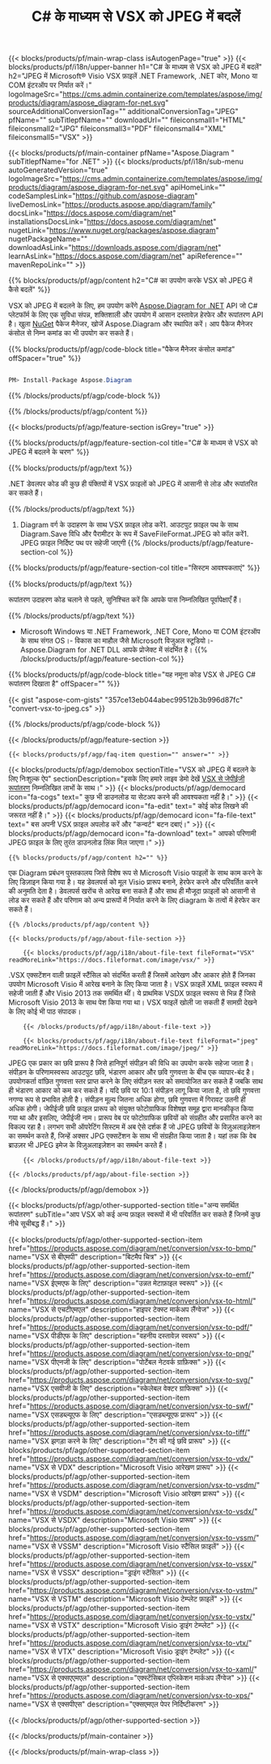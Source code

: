 ﻿---
title: C# के माध्यम से VSX को JPEG में बदलें 
weight: 4410
url: /hi/net/conversion/vsx-to-jpeg/ 
description: VSX से JPEG C# रूपांतरण के लिए नमूना कोड। VB.NET, Asp.NET या किसी भी .NET आधारित एप्लिकेशन के भीतर JPEG रूपांतरण में बैच VSX फ़ाइलों के लिए API उदाहरण कोड का उपयोग करें।
---
{{< blocks/products/pf/main-wrap-class isAutogenPage="true" >}}
{{< blocks/products/pf/i18n/upper-banner h1="C# के माध्यम से VSX को JPEG में बदलें" h2="JPEG में Microsoft® Visio VSX फ़ाइलें .NET Framework, .NET कोर, Mono या COM इंटरऑप पर निर्यात करें।" logoImageSrc="https://cms.admin.containerize.com/templates/aspose/img/products/diagram/aspose_diagram-for-net.svg" sourceAdditionalConversionTag="" additionalConversionTag="JPEG" pfName="" subTitlepfName="" downloadUrl="" fileiconsmall1="HTML" fileiconsmall2="JPG" fileiconsmall3="PDF" fileiconsmall4="XML" fileiconsmall5="VSX" >}}

{{< blocks/products/pf/main-container pfName="Aspose.Diagram " subTitlepfName="for .NET" >}}
{{< blocks/products/pf/i18n/sub-menu autoGeneratedVersion="true" logoImageSrc="https://cms.admin.containerize.com/templates/aspose/img/products/diagram/aspose_diagram-for-net.svg" apiHomeLink="" codeSamplesLink="https://github.com/aspose-diagram" liveDemosLink="https://products.aspose.app/diagram/family" docsLink="https://docs.aspose.com/diagram/net" installationsDocsLink="https://docs.aspose.com/diagram/net" nugetLink="https://www.nuget.org/packages/aspose.diagram" nugetPackageName="" downloadAsLink="https://downloads.aspose.com/diagram/net" learnAsLink="https://docs.aspose.com/diagram/net" apiReference="" mavenRepoLink="" >}}

{{% blocks/products/pf/agp/content h2="C# का उपयोग करके VSX को JPEG में कैसे बदलें" %}}

 VSX को JPEG में बदलने के लिए, हम उपयोग करेंगे
 [Aspose.Diagram for .NET](https://products.aspose.com/diagram/net) 
 API जो C# प्लेटफॉर्म के लिए एक सुविधा संपन्न, शक्तिशाली और उपयोग में आसान दस्तावेज़ हेरफेर और रूपांतरण API है। खुला
 [NuGet](https://www.nuget.org/packages/aspose.diagram) 
 पैकेज मैनेजर, खोजें
 Aspose.Diagram 
 और स्थापित करें। आप पैकेज मैनेजर कंसोल से निम्न कमांड का भी उपयोग कर सकते हैं।

{{% blocks/products/pf/agp/code-block title="पैकेज मैनेजर कंसोल कमांड" offSpacer="true" %}}

```cs

PM> Install-Package Aspose.Diagram


```

{{% /blocks/products/pf/agp/code-block %}}

{{% /blocks/products/pf/agp/content %}}

{{< blocks/products/pf/agp/feature-section isGrey="true" >}}

{{% blocks/products/pf/agp/feature-section-col title="C# के माध्यम से VSX को JPEG में बदलने के चरण" %}}

{{% blocks/products/pf/agp/text %}}

 .NET डेवलपर कोड की कुछ ही पंक्तियों में VSX फ़ाइलों को JPEG में आसानी से लोड और रूपांतरित कर सकते हैं।

{{% /blocks/products/pf/agp/text %}}

1. Diagram वर्ग के उदाहरण के साथ VSX फ़ाइल लोड करें1. आउटपुट फ़ाइल पथ के साथ Diagram.Save विधि और पैरामीटर के रूप में SaveFileFormat.JPEG को कॉल करें1. JPEG फ़ाइल निर्दिष्ट पथ पर सहेजी जाएगी
{{% /blocks/products/pf/agp/feature-section-col %}}

{{% blocks/products/pf/agp/feature-section-col title="सिस्टम आवश्यकताएं" %}}

{{% blocks/products/pf/agp/text %}}

 रूपांतरण उदाहरण कोड चलाने से पहले, सुनिश्चित करें कि आपके पास निम्नलिखित पूर्वापेक्षाएँ हैं।

{{% /blocks/products/pf/agp/text %}}

- Microsoft Windows या .NET Framework, .NET Core, Mono या COM इंटरऑप के साथ संगत OS।- विकास का माहौल जैसे Microsoft विजुअल स्टूडियो।- Aspose.Diagram for .NET DLL आपके प्रोजेक्ट में संदर्भित है।
{{% /blocks/products/pf/agp/feature-section-col %}}

{{% blocks/products/pf/agp/code-block title="यह नमूना कोड VSX से JPEG C# रूपांतरण दिखाता है" offSpacer="" %}}

{{< gist "aspose-com-gists" "357ce13eb044abec99512b3b996d87fc" "convert-vsx-to-jpeg.cs" >}}

{{% /blocks/products/pf/agp/code-block %}}

{{< /blocks/products/pf/agp/feature-section >}}

    {{< blocks/products/pf/agp/faq-item question="" answer="" >}}
 

<!-- aboutfile Starts -->

{{< blocks/products/pf/agp/demobox sectionTitle="VSX को JPEG में बदलने के लिए निःशुल्क ऐप" sectionDescription="इसके लिए हमारे लाइव डेमो देखें [VSX से जेपीईजी रूपांतरण](https://products.aspose.app/diagram/conversion/vsx-to-jpeg) निम्नलिखित लाभों के साथ।" >}}
        {{< blocks/products/pf/agp/democard icon="fa-cogs" text=" कुछ भी डाउनलोड या सेटअप करने की आवश्यकता नहीं है।" >}}
        {{< blocks/products/pf/agp/democard icon="fa-edit" text=" कोई कोड लिखने की जरूरत नहीं है।" >}}
        {{< blocks/products/pf/agp/democard icon="fa-file-text" text=" बस अपनी VSX फ़ाइल अपलोड करें और \"कन्वर्ट\" बटन दबाएं।" >}}
        {{< blocks/products/pf/agp/democard icon="fa-download" text=" आपको परिणामी JPEG फ़ाइल के लिए तुरंत डाउनलोड लिंक मिल जाएगा।" >}}

    {{% blocks/products/pf/agp/content h2="" %}}

 एक Diagram प्रबंधन पुस्तकालय जिसे विशेष रूप से Microsoft Visio फाइलों के साथ काम करने के लिए डिज़ाइन किया गया है। यह डेवलपर्स को मूल Visio प्रारूप बनाने, हेरफेर करने और परिवर्तित करने की अनुमति देता है। डेवलपर्स खरोंच से आरेख बना सकते हैं और साथ ही मौजूदा फ़ाइलों को आसानी से लोड कर सकते हैं और परिणाम को अन्य प्रारूपों में निर्यात करने के लिए diagram के तत्वों में हेरफेर कर सकते हैं।



    {{% /blocks/products/pf/agp/content %}}

    {{< blocks/products/pf/agp/about-file-section >}}

        {{< blocks/products/pf/agp/i18n/about-file-text fileFormat="VSX" readMoreLink="https://docs.fileformat.com/image/vsx/" >}}
.VSX एक्सटेंशन वाली फ़ाइलें स्टैंसिल को संदर्भित करती हैं जिसमें आरेखण और आकार होते हैं जिनका उपयोग Microsoft Visio में आरेख बनाने के लिए किया जाता है। VSX फ़ाइलें XML फ़ाइल स्वरूप में सहेजी जाती हैं और Visio 2013 तक समर्थित थीं। ये प्राथमिक VSDX फ़ाइल स्वरूप से भिन्न हैं जिसे Microsoft Visio 2013 के साथ पेश किया गया था। VSX फाइलें खोली जा सकती हैं सामग्री देखने के लिए कोई भी पाठ संपादक।

        {{< /blocks/products/pf/agp/i18n/about-file-text >}}

        {{< blocks/products/pf/agp/i18n/about-file-text fileFormat="jpeg" readMoreLink="https://docs.fileformat.com/image/jpeg/" >}}
JPEG एक प्रकार का छवि प्रारूप है जिसे हानिपूर्ण संपीड़न की विधि का उपयोग करके सहेजा जाता है। संपीड़न के परिणामस्वरूप आउटपुट छवि, भंडारण आकार और छवि गुणवत्ता के बीच एक व्यापार-बंद है। उपयोगकर्ता वांछित गुणवत्ता स्तर प्राप्त करने के लिए संपीड़न स्तर को समायोजित कर सकते हैं जबकि साथ ही भंडारण आकार को कम कर सकते हैं। यदि छवि पर 10:1 संपीड़न लागू किया जाता है, तो छवि गुणवत्ता नगण्य रूप से प्रभावित होती है। संपीड़न मूल्य जितना अधिक होगा, छवि गुणवत्ता में गिरावट उतनी ही अधिक होगी। जेपीईजी छवि फ़ाइल प्रारूप को संयुक्त फोटोग्राफिक विशेषज्ञ समूह द्वारा मानकीकृत किया गया था और इसलिए, जेपीईजी नाम। प्रारूप वेब पर फोटोग्राफिक छवियों को संग्रहीत और प्रसारित करने का विकल्प रहा है। लगभग सभी ऑपरेटिंग सिस्टम में अब ऐसे दर्शक हैं जो JPEG छवियों के विज़ुअलाइज़ेशन का समर्थन करते हैं, जिन्हें अक्सर JPG एक्सटेंशन के साथ भी संग्रहीत किया जाता है। यहां तक कि वेब ब्राउज़र भी JPEG इमेज के विज़ुअलाइज़ेशन का समर्थन करते हैं।

        {{< /blocks/products/pf/agp/i18n/about-file-text >}}

    {{< /blocks/products/pf/agp/about-file-section >}}

{{< /blocks/products/pf/agp/demobox >}}

<!-- aboutfile Ends -->

{{< blocks/products/pf/agp/other-supported-section title="अन्य समर्थित रूपांतरण" subTitle="आप VSX को कई अन्य फ़ाइल स्वरूपों में भी परिवर्तित कर सकते हैं जिनमें कुछ नीचे सूचीबद्ध हैं।" >}}

{{< blocks/products/pf/agp/other-supported-section-item href="https://products.aspose.com/diagram/net/conversion/vsx-to-bmp/" name="VSX से बीएमपी" description="बिटमैप चित्र" >}}
{{< blocks/products/pf/agp/other-supported-section-item href="https://products.aspose.com/diagram/net/conversion/vsx-to-emf/" name="VSX ईएमएफ के लिए" description="उन्नत मेटाफ़ाइल स्वरूप" >}}
{{< blocks/products/pf/agp/other-supported-section-item href="https://products.aspose.com/diagram/net/conversion/vsx-to-html/" name="VSX से एचटीएमएल" description="हाइपर टेक्स्ट मार्कअप लैंग्वेज" >}}
{{< blocks/products/pf/agp/other-supported-section-item href="https://products.aspose.com/diagram/net/conversion/vsx-to-pdf/" name="VSX पीडीएफ के लिए" description="वहनीय दस्तावेज़ स्वरूप" >}}
{{< blocks/products/pf/agp/other-supported-section-item href="https://products.aspose.com/diagram/net/conversion/vsx-to-png/" name="VSX पीएनजी के लिए" description="पोर्टेबल नेटवर्क ग्राफ़िक्स" >}}
{{< blocks/products/pf/agp/other-supported-section-item href="https://products.aspose.com/diagram/net/conversion/vsx-to-svg/" name="VSX एसवीजी के लिए" description="स्केलेबल वेक्टर ग्राफिक्स" >}}
{{< blocks/products/pf/agp/other-supported-section-item href="https://products.aspose.com/diagram/net/conversion/vsx-to-swf/" name="VSX एसडब्ल्यूएफ के लिए" description="एसडब्ल्यूएफ प्रारूप" >}}
{{< blocks/products/pf/agp/other-supported-section-item href="https://products.aspose.com/diagram/net/conversion/vsx-to-tiff/" name="VSX झगड़ा करने के लिए" description="टैग की गई छवि प्रारूप" >}}
{{< blocks/products/pf/agp/other-supported-section-item href="https://products.aspose.com/diagram/net/conversion/vsx-to-vdx/" name="VSX से VDX" description="Microsoft Visio आरेखण प्रारूप" >}}
{{< blocks/products/pf/agp/other-supported-section-item href="https://products.aspose.com/diagram/net/conversion/vsx-to-vsdm/" name="VSX से VSDM" description="Microsoft Visio आरेखण प्रारूप" >}}
{{< blocks/products/pf/agp/other-supported-section-item href="https://products.aspose.com/diagram/net/conversion/vsx-to-vsdx/" name="VSX से VSDX" description="Microsoft Visio प्रारूप" >}}
{{< blocks/products/pf/agp/other-supported-section-item href="https://products.aspose.com/diagram/net/conversion/vsx-to-vssm/" name="VSX से VSSM" description="Microsoft Visio स्टैंसिल फ़ाइलें" >}}
{{< blocks/products/pf/agp/other-supported-section-item href="https://products.aspose.com/diagram/net/conversion/vsx-to-vssx/" name="VSX से VSSX" description="ड्राइंग स्टेंसिल" >}}
{{< blocks/products/pf/agp/other-supported-section-item href="https://products.aspose.com/diagram/net/conversion/vsx-to-vstm/" name="VSX से VSTM" description="Microsoft Visio टेम्प्लेट फ़ाइलें" >}}
{{< blocks/products/pf/agp/other-supported-section-item href="https://products.aspose.com/diagram/net/conversion/vsx-to-vstx/" name="VSX से VSTX" description="Microsoft Visio ड्राइंग टेम्प्लेट" >}}
{{< blocks/products/pf/agp/other-supported-section-item href="https://products.aspose.com/diagram/net/conversion/vsx-to-vtx/" name="VSX से VTX" description="Microsoft Visio ड्राइंग टेम्प्लेट" >}}
{{< blocks/products/pf/agp/other-supported-section-item href="https://products.aspose.com/diagram/net/conversion/vsx-to-xaml/" name="VSX से एक्सएएमएल" description="एक्स्टेंसिबल एप्लिकेशन मार्कअप लैंग्वेज" >}}
{{< blocks/products/pf/agp/other-supported-section-item href="https://products.aspose.com/diagram/net/conversion/vsx-to-xps/" name="VSX से एक्सपीएस" description="एक्सएमएल पेपर निर्दिष्टीकरण" >}}

{{< /blocks/products/pf/agp/other-supported-section >}}

{{< /blocks/products/pf/main-container >}}
    
{{< /blocks/products/pf/main-wrap-class >}}